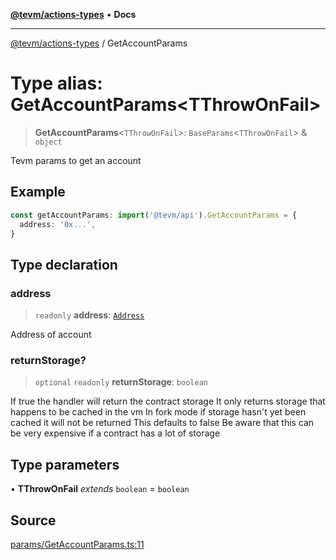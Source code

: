 [**@tevm/actions-types**](../README.md) • **Docs**

***

[@tevm/actions-types](../globals.md) / GetAccountParams

# Type alias: GetAccountParams\<TThrowOnFail\>

> **GetAccountParams**\<`TThrowOnFail`\>: `BaseParams`\<`TThrowOnFail`\> & `object`

Tevm params to get an account

## Example

```ts
const getAccountParams: import('@tevm/api').GetAccountParams = {
  address: '0x...',
}
```

## Type declaration

### address

> `readonly` **address**: [`Address`](Address.md)

Address of account

### returnStorage?

> `optional` `readonly` **returnStorage**: `boolean`

If true the handler will return the contract storage
It only returns storage that happens to be cached in the vm
In fork mode if storage hasn't yet been cached it will not be returned
This defaults to false
Be aware that this can be very expensive if a contract has a lot of storage

## Type parameters

• **TThrowOnFail** *extends* `boolean` = `boolean`

## Source

[params/GetAccountParams.ts:11](https://github.com/evmts/tevm-monorepo/blob/main/packages/actions-types/src/params/GetAccountParams.ts#L11)
